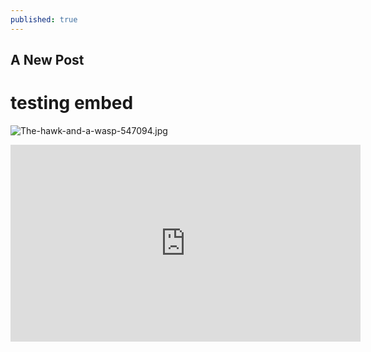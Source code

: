 ```yaml
---
published: true
---
```

## A New Post
# testing embed

![The-hawk-and-a-wasp-547094.jpg]({{site.baseurl}}/_posts/The-hawk-and-a-wasp-547094.jpg)

<iframe width="560" height="315" src="https://www.youtube.com/embed/DGMFTbdQ6uk" frameborder="0" allow="accelerometer; autoplay; clipboard-write; encrypted-media; gyroscope; picture-in-picture" allowfullscreen></iframe>
